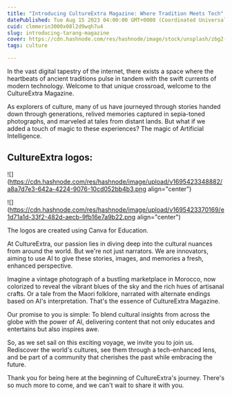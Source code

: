 ```yaml
---
title: "Introducing CultureExtra Magazine: Where Tradition Meets Tech"
datePublished: Tue Aug 15 2023 04:00:00 GMT+0000 (Coordinated Universal Time)
cuid: clmmerin3000x08l2d9wqh7u4
slug: introducing-tarang-magazine
cover: https://cdn.hashnode.com/res/hashnode/image/stock/unsplash/zbg2-gyo_hM/upload/e2a2c81ebe609ef06ba36f7ae4ecf730.jpeg
tags: culture

---
```


In the vast digital tapestry of the internet, there exists a space where the heartbeats of ancient traditions pulse in tandem with the swift currents of modern technology. Welcome to that unique crossroad, welcome to the CultureExtra Magazine.

As explorers of culture, many of us have journeyed through stories handed down through generations, relived memories captured in sepia-toned photographs, and marveled at tales from distant lands. But what if we added a touch of magic to these experiences? The magic of Artificial Intelligence.

## **CultureExtra logos:**

![](https://cdn.hashnode.com/res/hashnode/image/upload/v1695423348882/a8a7d7e3-642a-4224-9076-10cd052bb4b3.png align="center")

![](https://cdn.hashnode.com/res/hashnode/image/upload/v1695423370169/e1d71a1d-33f2-482d-aecb-9fb16e7a9b22.png align="center")

The logos are created using Canva for Education.

At CultureExtra, our passion lies in diving deep into the cultural nuances from around the world. But we're not just narrators. We are innovators, aiming to use AI to give these stories, images, and memories a fresh, enhanced perspective.

Imagine a vintage photograph of a bustling marketplace in Morocco, now colorized to reveal the vibrant blues of the sky and the rich hues of artisanal crafts. Or a tale from the Maori folklore, narrated with alternate endings based on AI's interpretation. That's the essence of CultureExtra Magazine.

Our promise to you is simple: To blend cultural insights from across the globe with the power of AI, delivering content that not only educates and entertains but also inspires awe.

So, as we set sail on this exciting voyage, we invite you to join us. Rediscover the world's cultures, see them through a tech-enhanced lens, and be part of a community that cherishes the past while embracing the future.

Thank you for being here at the beginning of CultureExtra's journey. There's so much more to come, and we can't wait to share it with you.